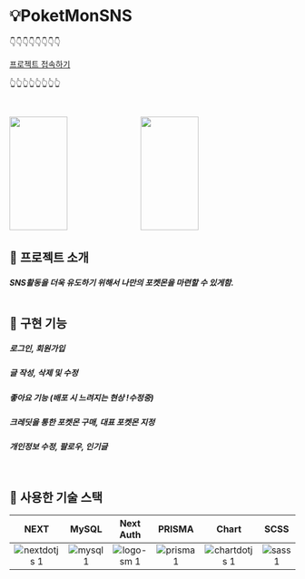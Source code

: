 # 💡PoketMonSNS

👇👇👇👇👇👇👇👇

[프로젝트 접속하기](https://poketmon-sns-nv1u.vercel.app/)

👆👆👆👆👆👆👆👆

<br/>

<img src="https://user-images.githubusercontent.com/100519998/227886082-900d3592-d702-4cf6-9147-969723ef3df5.png" width="45%" height="200px"> <img src="https://user-images.githubusercontent.com/100519998/227886718-486d4c1a-5e62-4ea8-9935-f10ae0b50ed6.png" width="45%" height="200px">
<br/>


## 📌 프로젝트 소개



<h5>SNS활동을 더욱 유도하기 위해서 나만의 포켓몬을 마련할 수 있게함. 



<br/>
<br/>

## 📎 구현 기능 
<h5> 로그인, 회원가입
<h5> 글 작성, 삭제 및 수정
<h5> 좋아요 기능 (배포 시 느려지는 현상 !수정중)
<h5> 크레딧을 통한 포켓몬 구매, 대표 포켓몬 지정
<h5> 개인정보 수정, 팔로우, 인기글


<br/>
<br/>
<br/>

## 📍 사용한 기술 스택
| NEXT | MySQL | Next Auth | PRISMA | Chart | SCSS |
|:---:|:---:|:---:|:---:|:---:|:---:|
| ![nextdotjs 1](https://user-images.githubusercontent.com/100519998/227893505-a722af05-52a0-4a34-960c-677257fabbc1.svg) | ![mysql 1](https://user-images.githubusercontent.com/100519998/227893543-29dfd37d-6944-4e3e-9566-d014ea43cb97.svg) | ![logo-sm 1](https://user-images.githubusercontent.com/100519998/233239793-0210fbeb-cbbe-45de-ad15-7f0fe0007ea8.png) |![prisma 1](https://user-images.githubusercontent.com/100519998/227893615-81bc93ab-ede2-41f9-bfb0-6ca64b8fa9b4.svg) | ![chartdotjs 1](https://user-images.githubusercontent.com/100519998/227893748-28255020-ace6-483d-91db-5c708a2681c3.svg) | ![sass 1](https://user-images.githubusercontent.com/100519998/227893866-945f1042-3dbd-4a54-8be7-4a15bfb78d8c.svg) |


 
 
 
 


<br/>
<br/>
 
